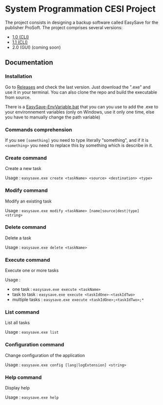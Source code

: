 # System Programmation CESI Project

The project consists in designing a backup software called EasySave for the publisher ProSoft. The project comprises several versions:

- [1.0 (CLI)](https://github.com/SysProg-CESI-Groupe-B/SysProg-CESI/releases/tag/v1.0.0)
- [1.1 (CLI)](https://github.com/SysProg-CESI-Groupe-B/SysProg-CESI/releases/tag/v1.1.0)
- 2.0 (GUI) (coming soon)

## Documentation

### Installation
Go to [Releases](https://github.com/SysProg-CESI-Groupe-B/SysProg-CESI/releases) and check the last version. Just download the ".exe" and use it in your terminal. You can also clone the repo and build the executable from source.

There is a [EasySave-EnvVariable.bat](https://github.com/SysProg-CESI-Groupe-B/SysProg-CESI/blob/preprod/EasySave-EnvVariable.bat) that you can you use to add the .exe to your environnement variables (only on Windows, use it only one time, else you have to manually change the path variable)

### Commands comprehension
If you see `[something]` you need to type literally "something", and if it is `<something>` you need to replace this by something which is describe in it.

### Create command
Create a new task

Usage : `easysave.exe create <taskName> <source> <destination> <type>`

### Modify command
Modify an existing task

Usage : `easysave.exe modify <taskName> [name|source|dest|type] <string>`

### Delete command
Delete a task

Usage : `easysave.exe delete <taskName>`

### Execute command
Execute one or more tasks

Usage :
- one task : `easysave.exe execute <taskName>`
- task to task : `easysave.exe execute <taskIdOne>-<taskIdTwo>`
- multiple tasks : `easysave.exe execute <taskIdOne>;<taskIdTwo>;*`

### List command
List all tasks

Usage : `easysave.exe list`

### Configuration command
Change configuration of the application

Usage : `easysave.exe config [lang|logExtension] <string>`

### Help command
Display help

Usage : `easysave.exe help`
